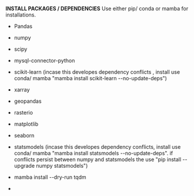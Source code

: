 **INSTALL PACKAGES / DEPENDENCIES** 
Use either pip/ conda or mamba for installations.

- Pandas
- numpy
- scipy
- mysql-connector-python
- scikit-learn      (incase this developes dependency conflicts , install use conda/ mamba "mamba install scikit-learn --no-update-deps")
- xarray
- geopandas
- rasterio
- matplotlib
- seaborn
- statsmodels        (incase this developes dependency conflicts, install use conda/ mamba "mamba install statsmodels --no-update-deps". if conflicts persist between numpy and statsmodels the use "pip install --upgrade numpy statsmodels")
- mamba install --dry-run tqdm

- 

